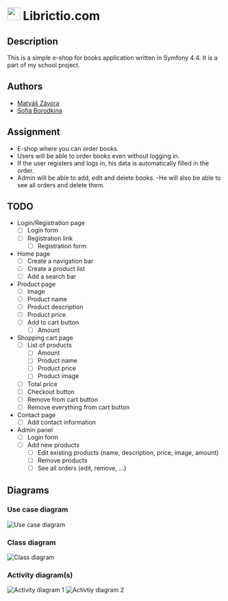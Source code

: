 # <img src="./img/android-chrome-512x512.png" width="30"> Librictio.com

## Description
This is a simple e-shop for books application written in Symfony 4.4. It is a part of my school project.

## Authors
- [Matyáš Závora]()
- [Sofia Borodkina]()

## Assignment
- E-shop where you can order books.
- Users will be able to order books even without logging in.
- If the user registers and logs in, his data is automatically filled in the order.
- Admin will be able to add, edit and delete books.
  -He will also be able to see all orders and delete them.

## TODO
- Login/Registration page
  - [ ] Login form
  - [ ] Registration link
    - [ ] Registration form
- Home page
  - [ ] Create a navigation bar
  - [ ] Create a product list
  - [ ] Add a search bar
- Product page
  - [ ] Image
  - [ ] Product name
  - [ ] Product description
  - [ ] Product price
  - [ ] Add to cart button
    - [ ] Amount
- Shopping cart page
  - [ ] List of products
    - [ ] Amount
    - [ ] Product name
    - [ ] Product price
    - [ ] Product image
  - [ ] Total price
  - [ ] Checkout button
  - [ ] Remove from cart button
  - [ ] Remove everything from cart button
- Contact page
  - [ ] Add contact information
- Admin panel
  - [ ] Login form
  - [ ] Add new products
    - [ ] Edit existing products (name, description, price, image, amount)
    - [ ] Remove products
    - [ ] See all orders (edit, remove, ...)

## Diagrams
### Use case diagram
![Use case diagram](./img/UseCaseDiagram.png)
### Class diagram
![Class diagram](./img/ClassDiagram.png)
### Activity diagram(s)
![Activity diagram 1](./img/ActivityDiagram.png)
![Activtiy diagram 2](./img/Acttivity_v2.png)
